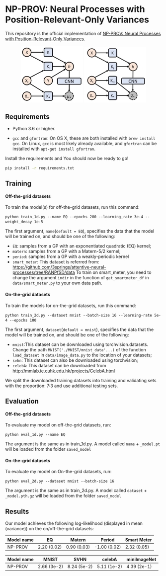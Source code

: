 
# NP-PROV: Neural Processes with Position-Relevant-Only Variances

This repository is the official implementation of [NP-PROV: Neural Processes with Position-Relevant-Only Variances](https://arxiv.org/abs/2030.12345). 

<p align="center">
<img src="demo_images/NP-PROV-MU.jpg" width="200"> <img src="demo_images/NP-PROV-SIGMA.jpg" width="200">
</p>

## Requirements
* Python 3.6 or higher.

* `gcc` and `gfortran`:
    On OS X, these are both installed with `brew install gcc`.
    On Linux, `gcc` is most likely already available,
    and `gfortran` can be installed with `apt-get install gfortran`.
    

Install the requirements and You should now be ready to go!

```bash
pip install -r requirements.txt
```


## Training

#### Off-the-grid datasets
To train the model(s) for off-the-grid datasets, run this command:

```train
python train_1d.py --name EQ --epochs 200 --learning_rate 3e-4 --weight_decay 1e-5
```

The first argument, `name`(`default = EQ`), specifies the data that the model will be trained
on, and should be one of the following:
 
* `EQ`: samples from a GP with an exponentiated quadratic (EQ) kernel;
* `matern`: samples from a GP with a Matern-5/2 kernel;
* `period`: samples from a GP with a weakly-periodic kernel
* `smart_meter`: This dataset is referred from: https://github.com/3springs/attentive-neural-processes/tree/RANPfSD/data 
 To train on smart_meter, you need to change the argument `indir` in the function of `get_smartmeter_df` in `data/smart_meter.py` 
 to your own data path. 
     
#### On-the-grid datasets      
To train the models for on-the-grid datasets, run this command:
```train
python train_2d.py --dataset mnist --batch-size 16 --learning-rate 5e-4 --epochs 100
```           
The first argument, `dataset`(`default = mnist`), specifies the data that the model will be trained
on, and should be one of the following:
* `mnist`:This dataset can be downloaded using torchvision.datasets. Change the path `MNIST('./MNIST/mnist_data'...)`
of the function `load_dataset` in `data/image_data.py` to the location of your datasets;
* `svhn`: This dataset can also be downloaded using torchvision;
* `celebA`: This dataset can be downloaded from http://mmlab.ie.cuhk.edu.hk/projects/CelebA.html

We split the downloaded training datasets into training and validating sets with the proportion: 7:3 and use additional testing sets. 

## Evaluation
#### Off-the-grid datasets
To evaluate my model on off-the-grid datasets, run:

```eval
python eval_1d.py --name EQ
```
The argument is the same as in train_1d.py. A model called `name` + `_model.pt`
will be loaded from the folder `saved_model`

#### On-the-grid datasets
To evaluate my model on On-the-grid datasets, run:
```eval
python eval_2d.py --dataset mnist --batch-size 16
```
The argument is the same as in train_2d.py. A model called `dataset` + `_model.pth.gz`
will be loaded from the folder `saved_model`

## Results

Our model achieves the following log-likelihood (displayed in mean (variance)) on the on/off-the-grid datasets:



| Model name         | EQ              | Matern         |  Period       | Smart Meter   |
| ------------------ |---------------- | -------------- |-------------- | --------------|
| NP-PROV            | 2.20 (0.02)     |    0.90 (0.03) |  -1.00 (0.02) | 2.32 (0.05)   |

| Model name         | MNIST           | SVHN           |  celebA       | miniImageNet   |
| ------------------ |---------------- | -------------- |-------------- | -------------- |
| NP-PROV            | 2.66 (3e-2)     |    8.24 (5e-2) |  5.11 (1e-2)  | 4.39 (2e-1)    |

